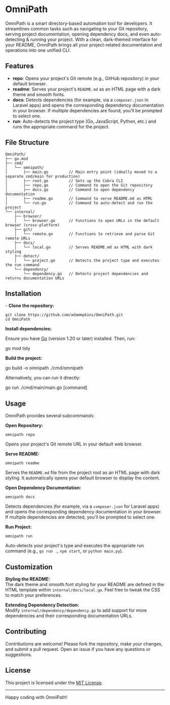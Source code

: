 # OmniPath

[](https://github.com/adammpkins/OmniPath#omnipath)

OmniPath is a smart directory-based automation tool for developers. It streamlines common tasks such as navigating to your Git repository, serving project documentation, opening dependency docs, and even auto-detecting & running your project. With a clean, dark-themed interface for your README, OmniPath brings all your project-related documentation and operations into one unified CLI.

## Features

[](https://github.com/adammpkins/OmniPath#features)

-   **repo**: Opens your project's Git remote (e.g., GitHub repository) in your default browser.
-   **readme**: Serves your project's `README.md` as an HTML page with a dark theme and smooth fonts.
-   **docs**: Detects dependencies (for example, via a `composer.json` in Laravel apps) and opens the corresponding dependency documentation in your browser. If multiple dependencies are found, you'll be prompted to select one.
-   **run**: Auto-detects the project type (Go, JavaScript, Python, etc.) and runs the appropriate command for the project.

## File Structure

[](https://github.com/adammpkins/OmniPath#file-structure)

    OmniPath/
    ├── go.mod
    ├── cmd/
    │   └── omnipath/
    │       ├── main.go         // Main entry point (ideally moved to a separate cmd/main for production)
    │       ├── root.go         // Sets up the Cobra CLI
    │       ├── repo.go         // Command to open the Git repository
    │       ├── docs.go         // Command to open dependency documentation
    │       ├── readme.go       // Command to serve README.md as HTML
    │       └── run.go          // Command to auto-detect and run the project
    └── internal/
        ├── browser/
        │   └── browser.go      // Functions to open URLs in the default browser (cross-platform)
        ├── git/
        │   └── remote.go       // Functions to retrieve and parse Git remote URLs
        ├── docs/
        │   └── local.go        // Serves README.md as HTML with dark styling
        ├── detect/
        │   └── project.go      // Detects the project type and executes the run command
        └── dependency/
            └── dependency.go   // Detects project dependencies and returns documentation URLs


## Installation

[](https://github.com/adammpkins/OmniPath#installation)-   **Clone the repository:**

    git clone https://github.com/adammpkins/OmniPath.git
    cd OmniPath


**Install dependencies:**

Ensure you have [Go](https://golang.org/dl/) (version 1.20 or later) installed. Then, run:

go mod tidy

**Build the project:**

go build -o omnipath ./cmd/omnipath

Alternatively, you can run it directly:

go run ./cmd/main/main.go \[command\]

## Usage

[](https://github.com/adammpkins/OmniPath#usage)

OmniPath provides several subcommands:

**Open Repository:**

    omnipath repo

Opens your project's Git remote URL in your default web browser.

**Serve README:**

    omnipath readme

Serves the `README.md` file from the project root as an HTML page with dark styling. It automatically opens your default browser to display the content.

**Open Dependency Documentation:**

    omnipath docs

Detects dependencies (for example, via a `composer.json` for Laravel apps) and opens the corresponding dependency documentation in your browser. If multiple dependencies are detected, you'll be prompted to select one.

**Run Project:**

    omnipath run


Auto-detects your project's type and executes the appropriate run command (e.g., `go run .`, `npm start`, or `python main.py`).


## Customization

[](https://github.com/adammpkins/OmniPath#customization)

**Styling the README:**  
The dark theme and smooth font styling for your README are defined in the HTML template within `internal/docs/local.go`. Feel free to tweak the CSS to match your preferences.

**Extending Dependency Detection:**  
Modify `internal/dependency/dependency.go` to add support for more dependencies and their corresponding documentation URLs.


## Contributing

[](https://github.com/adammpkins/OmniPath#contributing)

Contributions are welcome! Please fork the repository, make your changes, and submit a pull request. Open an issue if you have any questions or suggestions.

## License

[](https://github.com/adammpkins/OmniPath#license)

This project is licensed under the [MIT License](https://github.com/adammpkins/OmniPath/blob/main/LICENSE).

* * *

Happy coding with OmniPath!

